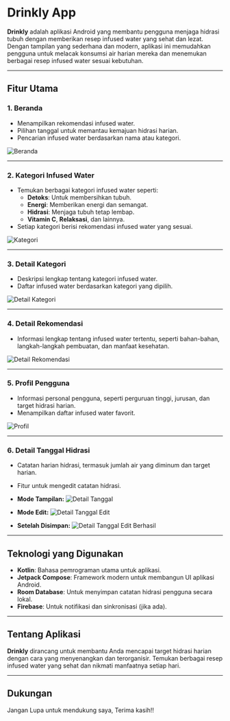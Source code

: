 # **Drinkly App**

**Drinkly** adalah aplikasi Android yang membantu pengguna menjaga hidrasi tubuh dengan memberikan resep infused water yang sehat dan lezat. Dengan tampilan yang sederhana dan modern, aplikasi ini memudahkan pengguna untuk melacak konsumsi air harian mereka dan menemukan berbagai resep infused water sesuai kebutuhan.

---

## **Fitur Utama**

### **1. Beranda**
- Menampilkan rekomendasi infused water.
- Pilihan tanggal untuk memantau kemajuan hidrasi harian.
- Pencarian infused water berdasarkan nama atau kategori.

![Beranda](Beranda.png)

---

### **2. Kategori Infused Water**
- Temukan berbagai kategori infused water seperti:
  - **Detoks**: Untuk membersihkan tubuh.
  - **Energi**: Memberikan energi dan semangat.
  - **Hidrasi**: Menjaga tubuh tetap lembap.
  - **Vitamin C**, **Relaksasi**, dan lainnya.
- Setiap kategori berisi rekomendasi infused water yang sesuai.

![Kategori](Kategori.png)

---

### **3. Detail Kategori**
- Deskripsi lengkap tentang kategori infused water.
- Daftar infused water berdasarkan kategori yang dipilih.

![Detail Kategori](Detail%20Katergori.png)

---

### **4. Detail Rekomendasi**
- Informasi lengkap tentang infused water tertentu, seperti bahan-bahan, langkah-langkah pembuatan, dan manfaat kesehatan.

![Detail Rekomendasi](Detail%20Rekomendasi.png)

---

### **5. Profil Pengguna**
- Informasi personal pengguna, seperti perguruan tinggi, jurusan, dan target hidrasi harian.
- Menampilkan daftar infused water favorit.

![Profil](Profile.png)

---

### **6. Detail Tanggal Hidrasi**
- Catatan harian hidrasi, termasuk jumlah air yang diminum dan target harian.
- Fitur untuk mengedit catatan hidrasi.

- **Mode Tampilan:**
  ![Detail Tanggal](Detail%20Tanggal.png)
- **Mode Edit:**
  ![Detail Tanggal Edit](Detail%20Tanggal%20Edit.png)
- **Setelah Disimpan:**
  ![Detail Tanggal Edit Berhasil](Detail%20Tanggal%20Edit%20Berhasil.png)

---

## **Teknologi yang Digunakan**

- **Kotlin**: Bahasa pemrograman utama untuk aplikasi.
- **Jetpack Compose**: Framework modern untuk membangun UI aplikasi Android.
- **Room Database**: Untuk menyimpan catatan hidrasi pengguna secara lokal.
- **Firebase**: Untuk notifikasi dan sinkronisasi (jika ada).

---



## **Tentang Aplikasi**
**Drinkly** dirancang untuk membantu Anda mencapai target hidrasi harian dengan cara yang menyenangkan dan terorganisir. Temukan berbagai resep infused water yang sehat dan nikmati manfaatnya setiap hari.

---

## **Dukungan**
Jangan Lupa untuk mendukung saya, Terima kasih!!
